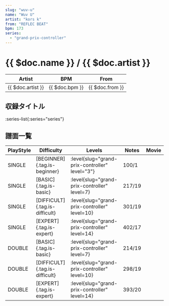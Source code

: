 ```yaml
---
slug: "wuv-u"
name: "Wuv U"
artist: "kors k"
from: "REFLEC BEAT"
bpm: 173
series:
  - "grand-prix-controller"
---
```


# {{ $doc.name }} / {{ $doc.artist }}

|Artist|BPM|From|
|------|---|----|
|{{ $doc.artist }}|{{ $doc.bpm }}|{{ $doc.from }}|

## 収録タイトル

:series-list{:series="series"}

## 譜面一覧

|PlayStyle|Difficulty|Levels|Notes|Movie|
|---------|----------|------|-----|-----|
|SINGLE|[BEGINNER]{.tag.is-beginner}|<div class="field is-grouped is-grouped-multiline"> :level{slug="grand-prix-controller" level="3"}</div>|100/1||
|SINGLE|[BASIC]{.tag.is-basic}|<div class="field is-grouped is-grouped-multiline"> :level{slug="grand-prix-controller" level=7}</div>|217/19||
|SINGLE|[DIFFICULT]{.tag.is-difficult}|<div class="field is-grouped is-grouped-multiline"> :level{slug="grand-prix-controller" level=10}</div>|301/19||
|SINGLE|[EXPERT]{.tag.is-expert}|<div class="field is-grouped is-grouped-multiline"> :level{slug="grand-prix-controller" level=14}</div>|402/17||
|DOUBLE|[BASIC]{.tag.is-basic}|<div class="field is-grouped is-grouped-multiline"> :level{slug="grand-prix-controller" level=7}</div>|214/19||
|DOUBLE|[DIFFICULT]{.tag.is-difficult}|<div class="field is-grouped is-grouped-multiline"> :level{slug="grand-prix-controller" level=10}</div>|298/19||
|DOUBLE|[EXPERT]{.tag.is-expert}|<div class="field is-grouped is-grouped-multiline"> :level{slug="grand-prix-controller" level=14}</div>|393/20||
